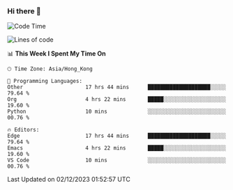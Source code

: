 ### Hi there 👋

<!--
**nicehiro/nicehiro** is a ✨ _special_ ✨ repository because its `README.md` (this file) appears on your GitHub profile.

Here are some ideas to get you started:

- 🔭 I’m currently working on ...
- 🌱 I’m currently learning ...
- 👯 I’m looking to collaborate on ...
- 🤔 I’m looking for help with ...
- 💬 Ask me about ...
- 📫 How to reach me: ...
- 😄 Pronouns: ...
- ⚡ Fun fact: ...
-->

<!--START_SECTION:waka-->
![Code Time](http://img.shields.io/badge/Code%20Time-114%20hrs%2011%20mins-blue)

![Lines of code](https://img.shields.io/badge/From%20Hello%20World%20I%27ve%20Written-2.6%20million%20lines%20of%20code-blue)

📊 **This Week I Spent My Time On** 

```text
🕑︎ Time Zone: Asia/Hong_Kong

💬 Programming Languages: 
Other                    17 hrs 44 mins      ████████████████████░░░░░   79.64 % 
Org                      4 hrs 22 mins       █████░░░░░░░░░░░░░░░░░░░░   19.60 % 
Python                   10 mins             ░░░░░░░░░░░░░░░░░░░░░░░░░   00.76 % 

🔥 Editors: 
Edge                     17 hrs 44 mins      ████████████████████░░░░░   79.64 % 
Emacs                    4 hrs 22 mins       █████░░░░░░░░░░░░░░░░░░░░   19.60 % 
VS Code                  10 mins             ░░░░░░░░░░░░░░░░░░░░░░░░░   00.76 % 
```


 Last Updated on 02/12/2023 01:52:57 UTC
<!--END_SECTION:waka-->
